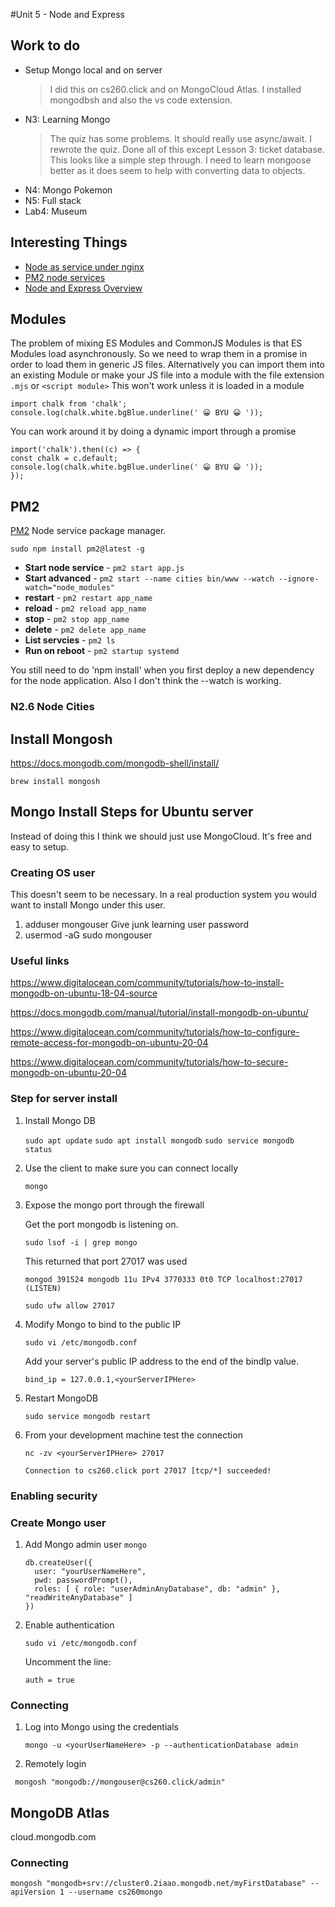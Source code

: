 #Unit 5 - Node and Express

## Work to do

- Setup Mongo local and on server
  > I did this on cs260.click and on MongoCloud Atlas. I installed mongodbsh and also the vs code extension.
- N3: Learning Mongo
  > The quiz has some problems. It should really use async/await. I rewrote the quiz.
  > Done all of this except Lesson 3: ticket database. This looks like a simple step through.
  > I need to learn mongoose better as it does seem to help with converting data to objects.
- N4: Mongo Pokemon
- N5: Full stack
- Lab4: Museum

## Interesting Things

- [Node as service under nginx](https://www.digitalocean.com/community/tutorials/how-to-set-up-a-node-js-application-for-production-on-ubuntu-18-04)
- [PM2 node services](https://pm2.keymetrics.io/)
- [Node and Express Overview](https://developer.mozilla.org/en-US/docs/Learn/Server-side/Express_Nodejs/Introduction)

## Modules

The problem of mixing ES Modules and CommonJS Modules is that
ES Modules load asynchronously. So we need to wrap them in a
promise in order to load them in generic JS files. Alternatively
you can import them into an existing Module or make your JS file
into a module with the file extension `.mjs` or `<script module>`
This won't work unless it is loaded in a module

```
import chalk from 'chalk';
console.log(chalk.white.bgBlue.underline(' 😀 BYU 😀 '));
```

You can work around it by doing a dynamic import through a promise

```
import('chalk').then((c) => {
const chalk = c.default;
console.log(chalk.white.bgBlue.underline(' 😀 BYU 😀 '));
});
```

## PM2

[PM2](https://pm2.keymetrics.io/docs/usage/quick-start/)
Node service package manager.

```
sudo npm install pm2@latest -g
```

- **Start node service** - `pm2 start app.js`
- **Start advanced** - `pm2 start --name cities bin/www --watch --ignore-watch="node_modules"`
- **restart** - `pm2 restart app_name`
- **reload** - `pm2 reload app_name`
- **stop** - `pm2 stop app_name`
- **delete** - `pm2 delete app_name`
- **List servcies** - `pm2 ls`
- **Run on reboot** - `pm2 startup systemd`

You still need to do 'npm install' when you first deploy a new dependency for the node application.
Also I don't think the --watch is working.

### N2.6 Node Cities

## Install Mongosh

https://docs.mongodb.com/mongodb-shell/install/

`brew install mongosh`

## Mongo Install Steps for Ubuntu server

Instead of doing this I think we should just use MongoCloud. It's free and easy to setup.

### Creating OS user

This doesn't seem to be necessary. In a real production system you would want to install Mongo under this user.

1. adduser mongouser
   Give junk learning user password
1. usermod -aG sudo mongouser

### Useful links

https://www.digitalocean.com/community/tutorials/how-to-install-mongodb-on-ubuntu-18-04-source

https://docs.mongodb.com/manual/tutorial/install-mongodb-on-ubuntu/

https://www.digitalocean.com/community/tutorials/how-to-configure-remote-access-for-mongodb-on-ubuntu-20-04

https://www.digitalocean.com/community/tutorials/how-to-secure-mongodb-on-ubuntu-20-04

### Step for server install

1. Install Mongo DB

   `sudo apt update`
   `sudo apt install mongodb`
   `sudo service mongodb status`

1. Use the client to make sure you can connect locally

   `mongo`

1. Expose the mongo port through the firewall

   Get the port mongodb is listening on.

   `sudo lsof -i | grep mongo`

   This returned that port 27017 was used

   `mongod 391524 mongodb 11u IPv4 3770333 0t0 TCP localhost:27017 (LISTEN)`

   `sudo ufw allow 27017`

1. Modify Mongo to bind to the public IP

   `sudo vi /etc/mongodb.conf`

   Add your server's public IP address to the end of the bindIp value.

   `bind_ip = 127.0.0.1,<yourServerIPHere>`

1. Restart MongoDB

   `sudo service mongodb restart`

1. From your development machine test the connection

   `nc -zv <yourServerIPHere> 27017`

   `Connection to cs260.click port 27017 [tcp/*] succeeded!`

### Enabling security

### Create Mongo user

1. Add Mongo admin user
   `mongo`

   ```
   db.createUser({
     user: "yourUserNameHere",
     pwd: passwordPrompt(),
     roles: [ { role: "userAdminAnyDatabase", db: "admin" }, "readWriteAnyDatabase" ]
   })
   ```

1. Enable authentication

   `sudo vi /etc/mongodb.conf`

   Uncomment the line:

   `auth = true`

### Connecting

1. Log into Mongo using the credentials

   `mongo -u <yourUserNameHere> -p --authenticationDatabase admin`

1. Remotely login

```
 mongosh "mongodb://mongouser@cs260.click/admin"
```

## MongoDB Atlas

cloud.mongodb.com

### Connecting

```
mongosh "mongodb+srv://cluster0.2iaao.mongodb.net/myFirstDatabase" --apiVersion 1 --username cs260mongo
```
